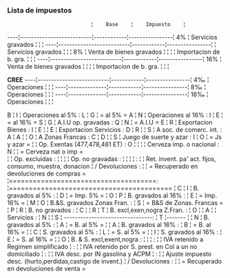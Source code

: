 ### Lista de impuestos


                               ¦    Base    ¦    Impuesto    ¦
----¦--------------------------¦------------¦----------------¦
4%  ¦ Servicios gravados       ¦            ¦                ¦
----¦--------------------------¦------------¦----------------¦
    ¦ Servicios gravados       ¦            ¦                ¦
8%  ¦ Venta de bienes gravados ¦            ¦                ¦
    ¦ Importacion de b. gra.   ¦            ¦                ¦
----¦--------------------------¦------------¦----------------¦
16% ¦ Venta de bienes gravados ¦            ¦                ¦
    ¦ Importacion de b. gra.   ¦            ¦                ¦
    
**CREE**
----¦--------------------------¦------------¦----------------¦
4‰  ¦ Operaciones  ¦            ¦                ¦
----¦--------------¦------------¦----------------¦
8‰  ¦ Operaciones  ¦            ¦                ¦
----¦--------------¦------------¦----------------¦
16‰ ¦ Operaciones  ¦            ¦                ¦

B ¦ I ¦ Operaciones al 5%               : L ¦ G ¦ = al 5% =
A ¦ N ¦ Operaciones al 16%              : I ¦ E ¦ = al 16% =
S ¦ G ¦ A.I.U op. gravadas              : Q ¦ N ¦ = A.I.U =
E ¦ R ¦ Exportacion Bienes              : I ¦ E ¦ 
  ¦ E ¦ Exportacion Servicios           : D ¦ R ¦ 
  ¦ S ¦ A soc. de comerc. int.          : A ¦ A ¦ 
  ¦ O ¦ A Zonas Francas                 : C ¦ D ¦ 
  ¦ S ¦ Juego de suerte y azar          : I ¦ O ¦ = Js y azar =
  ¦   ¦ Op. Exentas (477,478,481 ET)    : O ¦   ¦
  ¦   ¦ Cerveza imp. o nacional         : N ¦   ¦ = Cerveza nat o imp =  
  ¦   ¦ Op. excluidas                   :   ¦   ¦ 
  ¦   ¦ Op. no gravadas                 :   ¦   ¦ 
  ¦   ¦                                 :   ¦   ¦   Ret. invent. pa' act. fijos, consumo, muestra, donacion
  ¦ / Devoluciones                      :   ¦   ¦ = Recuperado en devoluciones de compras =
  ¦=====================================:   ¦=========================================
  ¦ C ¦ I ¦ B. gravados al 5%           :   ¦ D ¦ = Imp. 5% =
  ¦ O ¦ P ¦ B. gravados al 16%          :   ¦ E ¦ = Imp. 16% =
  ¦ M ¦ O ¦ B.&S. gravados Zonas Fran.  :   ¦ S ¦ = B&S de Zonas. Francas =
  ¦ P ¦ R ¦ B. no gravados              :   ¦ C ¦
  ¦ R ¦ T ¦ B. excl,exen,nogra Z.Fran.  :   ¦ O ¦
  ¦ A ¦   ¦ Servicios                   :   ¦ N ¦
  ¦ S ¦ --------------------------------:   ¦ T ¦-------
  ¦   ¦ N ¦ B. gravados al 5%           :   ¦ A ¦ = B. al 5% =
  ¦   ¦ A ¦ B. gravados al 16%          :   ¦ B ¦ = B. al 16% =
  ¦   ¦ C ¦ S. gravados al 5%           :   ¦ L ¦ = S. al 5% =
  ¦   ¦ I ¦ S. gravados al 16%          :   ¦ E ¦ = S. al 16% =
  ¦   ¦ O ¦ B. & S. excl,exent,nogra    :   ¦   ¦
  ¦                                     :   ¦   ¦ IVA retenido a Regimen simplificado
  ¦                                     :   ¦   ¦ IVA retenido por S. prest. en Col a un no domiciliado
  ¦                                     :   ¦   ¦ IVA desc. por IN gasolina y ACPM
  ¦                                     :   ¦   ¦ Ajuste impuesto desc. (hurto,perdidas,castigo de invent.)
  ¦ / Devoluciones                      :   ¦   ¦ = Recuperado en devoluciones de venta =
